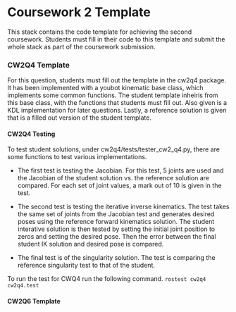 # Coursework 2 Template
This stack contains the code template for achieving the second coursework. Students must fill in their code to this template and submit the whole stack as part of the coursework submission.

### CW2Q4 Template
For this question, students must fill out the template in the cw2q4 package. It has been implemented with a youbot kinematic
base class, which implements some common functions. The student template inheiris from this base class, with the functions
that students must fill out. Also given is a KDL implementation for later questions. Lastly, a reference solution is given that
is a filled out version of the student template.

#### CW2Q4 Testing
To test student solutions, under cw2q4/tests/tester_cw2_q4.py, there are some functions to test various implementations.
* The first test is testing the Jacobian. For this test, 5 joints are used and the Jacobian of the student solution vs.
the reference solution are compared. For each set of joint values, a mark out of 10 is given in the test.
  
* The second test is testing the iterative inverse kinematics. The test takes the same set of joints from the Jacobian test
and generates desired poses using the reference forward kinematics solution. The student interative solution is then tested by
  setting the initial joint position to zeros and setting the desired pose. Then the error between the final student IK solution 
  and desired pose is compared.
  
* The final test is of the singularity solution. The test is comparing the reference singularity test to that of the student.

To run the test for CWQ4 run the following command.
```rostest cw2q4 cw2q4.test```

#### CW2Q6 Template
